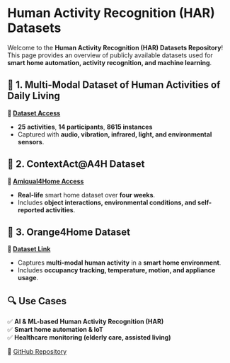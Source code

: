 # Human Activity Recognition (HAR) Datasets

Welcome to the **Human Activity Recognition (HAR) Datasets Repository**! This page provides an overview of publicly available datasets used for **smart home automation, activity recognition, and machine learning**.

## 📌 1. Multi-Modal Dataset of Human Activities of Daily Living
**🔗 [Dataset Access](https://zenodo.org/records/7937591)**  
- **25 activities**, **14 participants**, **8615 instances**
- Captured with **audio, vibration, infrared, light, and environmental sensors**.

## 📌 2. ContextAct@A4H Dataset
**🔗 [Amiqual4Home Access](http://amiqual4home.inria.fr)**  
- **Real-life** smart home dataset over **four weeks**.
- Includes **object interactions, environmental conditions, and self-reported activities**.

## 📌 3. Orange4Home Dataset
**🔗 [Dataset Link](#)**  
- Captures **multi-modal human activity** in a **smart home environment**.
- Includes **occupancy tracking, temperature, motion, and appliance usage**.

## 🔍 Use Cases
✅ **AI & ML-based Human Activity Recognition (HAR)**  
✅ **Smart home automation & IoT**  
✅ **Healthcare monitoring (elderly care, assisted living)**  

📌 [GitHub Repository](https://github.com/mahmoudaghvami/human-activity-datasets)
